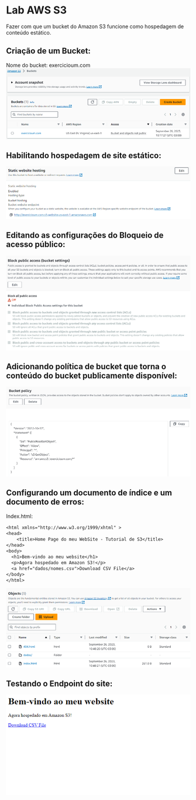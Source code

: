 # Lab AWS S3
Fazer com que um bucket do Amazon S3 funcione como hospedagem de conteúdo estático.

## Criação de um Bucket:
Nome do bucket: exercicioum.com
![Criando um bucket](../Evidencias/Exercicio_1/Criando_Bucket.png)

## Habilitando hospedagem de site estático:

![Habilitando hospedagem de site estático](../Evidencias/Exercicio_1/Static_Website_Hosting.png)

## Editando as configurações do Bloqueio de acesso público:

![Editando as configurações do Bloqueio de acesso público](../Evidencias/Exercicio_1/Block_Public_Access.png)

## Adicionando política de bucket que torna o conteúdo do bucket publicamente disponível:

![Adicionando política de bucket que torna o conteúdo do bucket publicamente disponível](../Evidencias/Exercicio_1/Bucket_Policy.png)

## Configurando um documento de índice e um documento de erros:
Index.html:
```
<html xmlns="http://www.w3.org/1999/xhtml" >
<head>
    <title>Home Page do meu WebSite - Tutorial de S3</title>
</head>
<body>
  <h1>Bem-vindo ao meu website</h1>
  <p>Agora hospedado em Amazon S3!</p>
  <a href="dados/nomes.csv">Download CSV File</a> 
</body>
</html>
```

![Documento de índice e documento de erros](../Evidencias/Exercicio_1/Objects.png)

## Testando o Endpoint do site:

![Endpoint](../Evidencias/Exercicio_1/Endpoint.png)